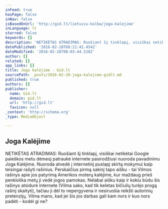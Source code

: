 ```yaml
---
inFeed: true
hasPage: false
inNav: false
isBasedOnUrl: 'http://gid.lt/lietuviu-kalba/joga-kalejime'
inLanguage: lt
starred: false
keywords: []
description: 'NETIKĖTAS ATRADIMAS: Ruošiant šį tinklapį, visiškai netikėtai Google paieškos metu dėmesį patraukė internete pasirodžiusi nuoroda pavadinimu Joga Kalėjime. Nuoroda atvedė į internetinį puslapį skirtą mokymui kaip teisingai rašyti rašinius. Perskaičius pirmą sakinį tapo aišku - tai Vilmos rašinys apie jos patyrimą Amerikos moterų kalėjime, kur maždaug prieš penkiolika metų ji vedė jogos pamokas. Nelabai aišku kaip ir kokiu būdu šis rašinys atsidurė internete (Vilma sako, kad tik keletas bičiulių turėjo progą rašinį skaityti), tačiau ji dėl to nepergyvena ir nesiruošia reikšti autorinių pretenzijų. Vilma mano, kad jei šis jos darbas gali kam nors ir kuo nors padėti - kodėl gi ne? Vienok, tos, kurios norėtumėte šį straipsnį - nuoroda viršuje. ------ P.S. Dėl gramatinių klaidų nesukite galvos -- jos pasirodo specialiai "inkorporuotos" į teksta, kad skaitytojai nesugalvotu "nusirašyti" '
datePublished: '2016-02-28T08:21:42.454Z'
dateModified: '2016-02-28T08:03:44.528Z'
author: []
related: []
app_links: []
title: Joga kalėjime - Gid.lt
sourcePath: _posts/2016-02-28-joga-kalejime-gidlt.md
published: true
authors: []
publisher:
  name: Gid.lt
  domain: gid.lt
  url: 'http://gid.lt'
  favicon: null
_context: 'http://schema.org'
_type: MediaObject

---
```

<article style=""><h1>Joga Kalėjime</h1><p>NETIKĖTAS ATRADIMAS: Ruošiant šį tinklapį, visiškai netikėtai Google paieškos metu dėmesį patraukė internete pasirodžiusi nuoroda pavadinimu Joga Kalėjime. Nuoroda atvedė į internetinį puslapį skirtą mokymui kaip teisingai rašyti rašinius. Perskaičius pirmą sakinį tapo aišku - tai Vilmos rašinys apie jos patyrimą Amerikos moterų kalėjime, kur maždaug prieš penkiolika metų ji vedė jogos pamokas. Nelabai aišku kaip ir kokiu būdu šis rašinys atsidurė internete (Vilma sako, kad tik keletas bičiulių turėjo progą rašinį skaityti), tačiau ji dėl to nepergyvena ir nesiruošia reikšti autorinių pretenzijų. Vilma mano, kad jei šis jos darbas gali kam nors ir kuo nors padėti - kodėl gi ne?</p></article>